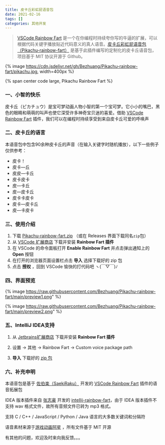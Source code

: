 ```yaml
---
title: 皮卡丘彩虹屁语音包
date: 2021-02-16
tags: []
categories: 其他开发
---
```


> [VSCode Rainbow Fart](https://github.com/saekiraku/vscode-rainbow-fart/) 是一个在你编程时持续夸你写的牛逼的扩展，可以根据代码关键字播放贴近代码意义的真人语音。[皮卡丘彩虹屁语音包（Pikachu-rainbow-fart）](https://github.com/Bezhuang/Pikachu-rainbow-fart) 是基于此插件编写的定制化的皮卡丘语音包，项目基于 MIT 协议开源于 Github。

<!--more-->

{% image https://cdn.jsdelivr.net/gh/Bezhuang/Pikachu-rainbow-fart/pikachu.jpg, width=400px %}

{% span center code large, Pikachu Rainbow Fart %}


### 一、小智的快乐

皮卡丘（ピカチュウ）是宝可梦动画人物小智的第一个宝可梦。它小小的嘴巴，黑色的眼睛和萌萌的叫声也使它深受许多神奇宝贝迷的喜爱。借助 [VSCode Rainbow Fart](https://github.com/SaekiRaku/vscode-rainbow-fart) 插件，我们可以在编程时持续享受到来自皮卡丘可爱的呼唤声

### 二、皮卡丘的语言

本语音包中包含90余种皮卡丘的声音（在输入关键字时随机播放），以下一些例子仅供参考：

- 皮卡！
- 皮卡—丘
- 皮皮—卡丘
- 皮卡皮卡
- 皮—卡丘
- 皮—皮卡丘
- 皮卡卡皮卡
- 皮卡—皮卡丘
- 皮—卡皮卡

### 三、使用介绍

1. 下载 [Pikachu-rainbow-fart.zip](https://github.com/Bezhuang/Pikachu-rainbow-fart/releases/download/1.0.0/Pikachu-rainbow-fart.zip) （或在 Releases 界面下载同名`zip`包）
2. 从 [VSCode 扩展商店](https://marketplace.visualstudio.com/items?itemName=saekiraku.rainbow-fart) 下载并安装 **Rainbow Fart 插件**
3. 在 VSCode 的命令面板打开 **Enable Rainbow Fart** 并点击弹出通知上的 **Open** 按钮
4. 在打开的浏览器页面设置栏点击 **导入** 选择下载好的 zip 包
5. 点击 **授权** ，回到 VSCode 愉快的打代码吧  ヽ(￣▽￣)ﾉ

### 四、界面预览

{% image https://raw.githubusercontent.com/Bezhuang/Pikachu-rainbow-fart/main/preview1.png" %}

{% image https://raw.githubusercontent.com/Bezhuang/Pikachu-rainbow-fart/main/preview2.png" %}

### 五、IntelliJ IDEA支持

1.   从 [Jetbrains扩展商店](https://plugins.jetbrains.com/plugin/14543-rainbow-fart) 下载并安装 **Rainbow Fart 插件**

2.   设置 -> 其他 -> Rainbow Fart -> Custom voice package path

3.   **导入** 下载好的 [zip 包](https://github.com/Bezhuang/Pikachu-rainbow-fart/releases/download/1.0.0/Pikachu-rainbow-fart.zip)

### 六、补充申明

本语音包是基于 [佐伯楽（SaekiRaku）](https://github.com/SaekiRaku) 开发的 [VSCode Rainbow Fart](https://github.com/SaekiRaku/vscode-rainbow-fart) 插件的语音拓展包

IDEA 版本插件来自 [张志豪](https://github.com/izhangzhihao) 开发的 [intellij-rainbow-fart](https://github.com/izhangzhihao/intellij-rainbow-fart)，由于 IDEA 版本插件不支持 wav 格式文件，故所有音频文件已转为 mp3 格式。

支持 C / C++ / JavaScript / Python / Java 语言的大多数关键词和分隔符

语音素材来源于[游戏动画阿星](https://www.bilibili.com/video/av8731532/) ，所有文件基于 MIT 开源

有其他的问题，欢迎及时来向我反馈。。。

